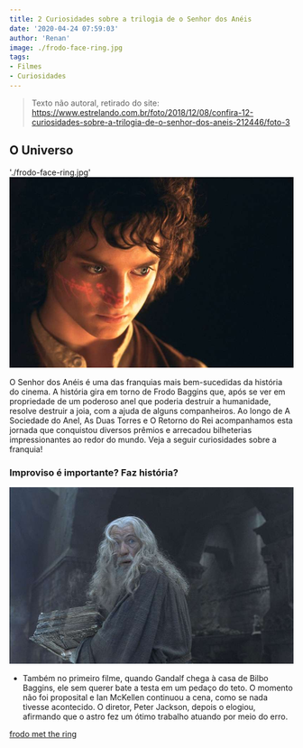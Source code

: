 ```yaml
---
title: 2 Curiosidades sobre a trilogia de o Senhor dos Anéis
date: '2020-04-24 07:59:03'
author: 'Renan'
image: ./frodo-face-ring.jpg
tags:
- Filmes
- Curiosidades
---
```


> Texto não autoral, retirado do site: https://www.estrelando.com.br/foto/2018/12/08/confira-12-curiosidades-sobre-a-trilogia-de-o-senhor-dos-aneis-212446/foto-3


## O Universo
'./frodo-face-ring.jpg'
![Palavras do um anel refletindo na face do Frodo](./frodo-face-ring.jpg)

O Senhor dos Anéis é uma das franquias mais bem-sucedidas da história do cinema. A história gira em torno de Frodo Baggins que, após se ver em propriedade de um poderoso anel que poderia destruir a humanidade, resolve destruir a joia, com a ajuda de alguns companheiros. Ao longo de A Sociedade do Anel, As Duas Torres e O Retorno do Rei acompanhamos esta jornada que conquistou diversos prêmios e arrecadou bilheterias impressionantes ao redor do mundo. Veja a seguir curiosidades sobre a franquia!

### Improviso é importante? Faz história?

![Gandalf em Moria](./gandalf.jpg)

- Também no primeiro filme, quando Gandalf chega à casa de Bilbo Baggins, ele sem querer bate a testa em um pedaço do teto. O momento não foi proposital e Ian McKellen continuou a cena, como se nada tivesse acontecido. O diretor, Peter Jackson, depois o elogiou, afirmando que o astro fez um ótimo trabalho atuando por meio do erro.

[frodo met the ring](https://en.wikipedia.org/wiki/Salted_duck_egg)